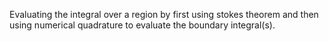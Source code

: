 Evaluating the integral over a region by first using stokes theorem and then using numerical quadrature to evaluate the boundary integral(s).